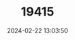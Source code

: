 ---
title: "19415"
category: "Reithrodontomys rodriguezi"
draft: false
date: 2024-02-22 13:03:50
languages:
  English: ["Rodriguez's Harvest Mouse"]
---